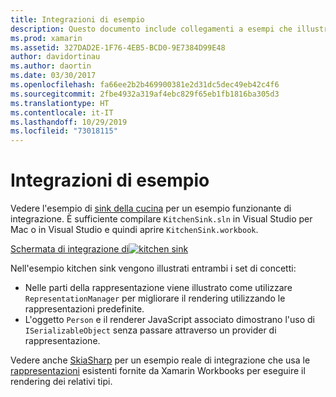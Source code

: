 ```yaml
---
title: Integrazioni di esempio
description: Questo documento include collegamenti a esempi che illustrano le integrazioni Xamarin Workbooks. Gli esempi collegati funzionano con rendering di rappresentazione e SkiaSharp.
ms.prod: xamarin
ms.assetid: 327DAD2E-1F76-4EB5-BCD0-9E7384D99E48
author: davidortinau
ms.author: daortin
ms.date: 03/30/2017
ms.openlocfilehash: fa66ee2b2b469900381e2d31dc5dec49eb42c4f6
ms.sourcegitcommit: 2fbe4932a319af4ebc829f65eb1fb1816ba305d3
ms.translationtype: HT
ms.contentlocale: it-IT
ms.lasthandoff: 10/29/2019
ms.locfileid: "73018115"
---
```

# <a name="sample-integrations"></a>Integrazioni di esempio

Vedere l'esempio di [sink della cucina][KitchenSink] per un esempio funzionante di integrazione. È sufficiente compilare `KitchenSink.sln` in Visual Studio per Mac o in Visual Studio e quindi aprire `KitchenSink.workbook`.

[Schermata di integrazione di![kitchen sink](samples-images/kitchensinkintegrationscreenshot.png)](samples-images/kitchensinkintegrationscreenshot.png#lightbox)

Nell'esempio kitchen sink vengono illustrati entrambi i set di concetti:

* Nelle parti della rappresentazione viene illustrato come utilizzare `RepresentationManager` per migliorare il rendering utilizzando le rappresentazioni predefinite.
* L'oggetto `Person` e il renderer JavaScript associato dimostrano l'uso di `ISerializableObject` senza passare attraverso un provider di rappresentazione.

Vedere anche [SkiaSharp][skiasharp] per un esempio reale di integrazione che usa le [rappresentazioni](~/tools/workbooks/sdk/representations.md) esistenti fornite da Xamarin Workbooks per eseguire il rendering dei relativi tipi.

[KitchenSink]: https://github.com/xamarin/Workbooks/tree/master/SDK/Samples/KitchenSink
[skiasharp]: https://github.com/mono/SkiaSharp/tree/master/source/SkiaSharp.Workbooks
